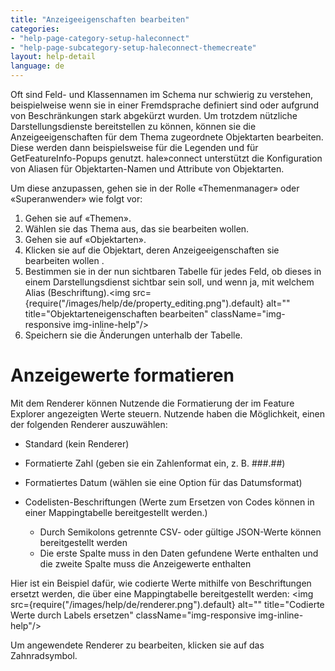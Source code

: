 ```yaml
---
title: "Anzeigeeigenschaften bearbeiten"
categories:
- "help-page-category-setup-haleconnect"
- "help-page-subcategory-setup-haleconnect-themecreate"
layout: help-detail
language: de
---
```


Oft sind Feld- und Klassennamen im Schema nur schwierig zu verstehen, beispielweise wenn sie in einer Fremdsprache definiert sind oder aufgrund von Beschränkungen stark abgekürzt wurden. Um trotzdem nützliche Darstellungsdienste bereitstellen zu können, können sie die Anzeigeeigenschaften für dem Thema zugeordnete Objektarten bearbeiten. Diese werden dann beispielsweise für die Legenden und für GetFeatureInfo-Popups genutzt. hale»connect unterstützt die Konfiguration von Aliasen für Objektarten-Namen und Attribute von Objektarten.

Um diese anzupassen, gehen sie in der Rolle &laquo;Themenmanager&raquo; oder &laquo;Superanwender&raquo; wie folgt vor:

1.	Gehen sie auf &laquo;Themen&raquo;.
2.	Wählen sie das Thema aus, das sie bearbeiten wollen.
3.	Gehen sie auf &laquo;Objektarten&raquo;.
4.	Klicken sie auf die Objektart, deren Anzeigeeigenschaften sie bearbeiten wollen .
5.	Bestimmen sie in der nun sichtbaren Tabelle für jedes Feld, ob dieses in einem Darstellungsdienst sichtbar sein soll, und wenn ja, mit welchem Alias (Beschriftung).<img src={require("/images/help/de/property_editing.png").default} alt="" title="Objektarteneigenschaften bearbeiten" className="img-responsive img-inline-help"/>
6.	Speichern sie die Änderungen unterhalb der Tabelle.

# Anzeigewerte formatieren #

Mit dem Renderer können Nutzende die Formatierung der im Feature Explorer angezeigten Werte steuern. Nutzende haben die Möglichkeit, einen der folgenden Renderer auszuwählen:

* Standard (kein Renderer)
* Formatierte Zahl (geben sie ein Zahlenformat ein, z. B. ###.##)
* Formatiertes Datum (wählen sie eine Option für das Datumsformat)
* Codelisten-Beschriftungen (Werte zum Ersetzen von Codes können in einer Mappingtabelle bereitgestellt werden.)

     * Durch Semikolons getrennte CSV- oder gültige JSON-Werte können bereitgestellt werden
     * Die erste Spalte muss in den Daten gefundene Werte enthalten und die zweite Spalte muss die Anzeigewerte enthalten

Hier ist ein Beispiel dafür, wie codierte Werte mithilfe von Beschriftungen ersetzt werden, die über eine Mappingtabelle bereitgestellt werden:
<img src={require("/images/help/de/renderer.png").default} alt="" title="Codierte Werte durch Labels ersetzen" className="img-responsive img-inline-help"/>

Um angewendete Renderer zu bearbeiten, klicken sie auf das Zahnradsymbol.
